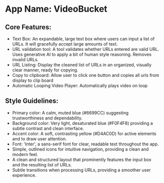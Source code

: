 # **App Name**: VideoBucket

## Core Features:

- Text Box: An expandable, large text box where users can input a list of URLs. It will gracefully accept large amounts of text.
- URL validation tool: A tool validates whether URLs entered are valid URL. Uses generative AI to apply a bit of human style reasoning. Removes invalid URLs.
- URL Listing: Display the cleaned list of URLs in an organized, visually clear manner, ready for copying.
- Copy to clipboard: Allow user to click one button and copies all urls from display to clip board
- Automatic Looping Video Player: Automatically plays video on loop

## Style Guidelines:

- Primary color: A calm, muted blue (#6699CC) suggesting trustworthiness and dependability.
- Background color: Very light, desaturated blue (#F0F4F8) providing a subtle contrast and clean interface.
- Accent color: A soft, contrasting yellow (#D4AC0D) for active elements and to draw user attention.
- Font: 'Inter', a sans-serif font for clear, readable text throughout the app.
- Simple, outlined icons for intuitive navigation, providing a clean and modern feel.
- A clean and structured layout that prominently features the input box and the resulting list of URLs.
- Subtle transitions when processing URLs, providing a smoother user experience.